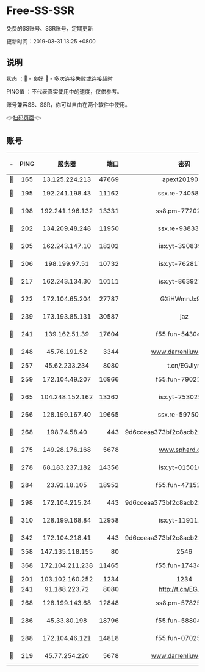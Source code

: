 # Free-SS-SSR

免费的SS账号、SSR账号，定期更新

更新时间：2019-03-31 13:25 +0800

## 说明

状态     ：🙂 - 良好 🙁 - 多次连接失败或连接超时

PING值   ：不代表真实使用中的速度，仅供参考。

账号兼容SS、SSR，你可以自由在两个软件中使用。

👉[扫码页面](https://liesauer.github.io/Free-SS-SSR/)👈

## 账号

|-|PING|服务器|端口|密码|加密方式|区域|
|:----:|:----:|:-----:|-----:|:----:|:----:|:----:|
|🙂|165|13.125.224.213|47669|apext2019001|chacha20|KR|
|🙂|195|192.241.198.43|11162|ssx.re-74058844|aes-256-cfb|US|
|🙂|198|192.241.196.132|13331|ss8.pm-77202477|aes-256-cfb|US|
|🙂|202|134.209.48.248|11950|ssx.re-93833842|aes-256-cfb|US|
|🙂|205|162.243.147.10|18202|isx.yt-39083950|aes-256-cfb|US|
|🙂|206|198.199.97.51|10732|isx.yt-76281736|aes-256-cfb|US|
|🙂|217|162.243.134.30|10111|isx.yt-86392751|aes-256-cfb|US|
|🙂|222|172.104.65.204|27787|GXiHWmnJx94S|aes-256-cfb|JP|
|🙂|239|173.193.85.131|30587|jaz|aes-256-cfb|US|
|🙂|241|139.162.51.39|17604|f55.fun-54304420|aes-256-cfb|SG|
|🙂|248|45.76.191.52|3344|www.darrenliuwei.com|aes-256-cfb|JP|
|🙂|257|45.62.233.234|8080|t.cn/EGJIyrl|rc4-md5|CA|
|🙂|259|172.104.49.207|16966|f55.fun-79021247|aes-256-cfb|SG|
|🙂|265|104.248.152.162|13362|isx.yt-25302906|aes-256-cfb|SG|
|🙂|266|128.199.167.40|19665|ssx.re-59750584|aes-256-cfb|SG|
|🙂|268|198.74.58.40|443|9d6cceaa373bf2c8acb22e60b6a58be6|aes-256-cfb|US|
|🙂|275|149.28.176.168|5678|www.sphard.com|aes-256-cfb|AU|
|🙂|278|68.183.237.182|14356|isx.yt-01501633|aes-256-cfb|SG|
|🙂|284|23.92.18.105|18952|f55.fun-47152310|aes-256-cfb|US|
|🙂|298|172.104.215.24|443|9d6cceaa373bf2c8acb22e60b6a58be6|aes-256-cfb|US|
|🙂|310|128.199.168.84|12958|isx.yt-11911105|aes-256-cfb|SG|
|🙂|342|172.104.218.41|443|9d6cceaa373bf2c8acb22e60b6a58be6|aes-256-cfb|US|
|🙂|358|147.135.118.155|80|2546|chacha20|US|
|🙂|368|172.104.211.238|11465|f55.fun-17434247|aes-256-cfb|US|
|🙂|201|103.102.160.252|1234|1234|rc4-md5|JP|
|🙂|241|91.188.223.72|8080|http://t.cn/EGJIyrl|rc4-md5|RU|
|🙂|268|128.199.143.68|12848|ss8.pm-57825302|aes-256-cfb|SG|
|🙂|286|45.33.80.198|18796|f55.fun-58804733|aes-256-cfb|US|
|🙂|288|172.104.46.121|14818|f55.fun-07025782|aes-256-cfb|SG|
|🙁|219|45.77.254.220|5678|www.darrenliuwei.com|aes-256-cfb|SG|
